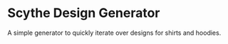 # Scythe Design Generator

A simple generator to quickly iterate over designs for shirts and hoodies.
